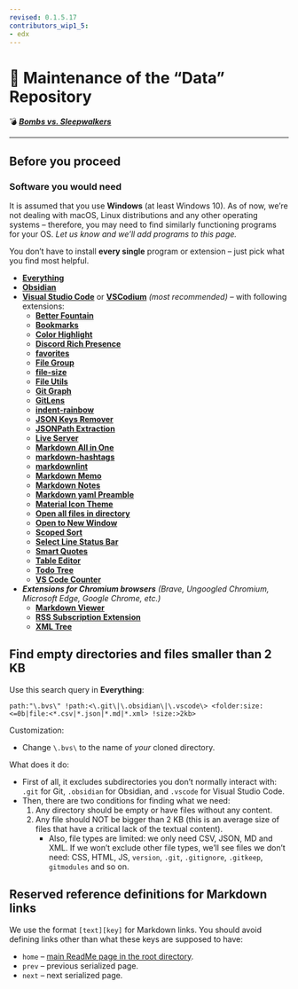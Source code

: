 ```yaml
---
revised: 0.1.5.17
contributors_wip1_5:
- edx
---
```


# 📄 Maintenance of the “Data” Repository

💣 ***[Bombs vs. Sleepwalkers][home]***

****

## Before you proceed

### Software you would need

It is assumed that you use **Windows** (at least Windows 10). As of now, we’re not dealing with macOS, Linux distributions and any other operating systems – therefore, you may need to find similarly functioning programs for your OS. *Let us know and we’ll add programs to this page.*

You don’t have to install **every single** program or extension – just pick what you find most helpful.

- [**Everything**][everything]
- [**Obsidian**][obsidian]
- [**Visual Studio Code**][vscode] or [**VSCodium**][vscodium] *(most recommended)* – with following extensions:
  - [**Better Fountain**][ext_vsc_fountain]
  - [**Bookmarks**][ext_vsc_bookmarks]
  - [**Color Highlight**][ext_vsc_colorhighlight]
  - [**Discord Rich Presence**][ext_vsc_discordrpc]
  - [**favorites**][ext_vsc_favorites]
  - [**File Group**][ext_vsc_filegroup]
  - [**file-size**][ext_vsc_filesize]
  - [**File Utils**][ext_vsc_fileutils]
  - [**Git Graph**][ext_vsc_gitgraph]
  - [**GitLens**][ext_vsc_gitlens]
  - [**indent-rainbow**][ext_vsc_indentrainbow]
  - [**JSON Keys Remover**][ext_vsc_jsonkeysremover]
  - [**JSONPath Extraction**][ext_vsc_jsonpathextract]
  - [**Live Server**][ext_vsc_liveserver]
  - [**Markdown All in One**][ext_vsc_markdownaio]
  - [**markdown-hashtags**][ext_vsc_markdownhashtags]
  - [**markdownlint**][ext_vsc_markdownlint]
  - [**Markdown Memo**][ext_vsc_markdownmemo]
  - [**Markdown Notes**][ext_vsc_markdownnotes]
  - [**Markdown yaml Preamble**][ext_vsc_markdownyamlpreamble]
  - [**Material Icon Theme**][ext_vsc_materialicontheme]
  - [**Open all files in directory**][ext_vsc_openallfilesindirectory]
  - [**Open to New Window**][ext_vsc_opentonewwindow]
  - [**Scoped Sort**][ext_vsc_scopedsort]
  - [**Select Line Status Bar**][ext_vsc_selectlinestatusbar]
  - [**Smart Quotes**][ext_vsc_smartquotes]
  - [**Table Editor**][ext_vsc_tableeditor]
  - [**Todo Tree**][ext_vsc_todotree]
  - [**VS Code Counter**][ext_vsc_vscodecounter]
- ***Extensions for Chromium browsers** (Brave, Ungoogled Chromium, Microsoft Edge, Google Chrome, etc.)*
  - [**Markdown Viewer**][ext_chr_md]
  - [**RSS Subscription Extension**][ext_chr_rss]
  - [**XML Tree**][ext_chr_xml]

## Find empty directories and files smaller than 2 KB

Use this search query in **Everything**:

```text
path:"\.bvs\" !path:<\.git\|\.obsidian\|\.vscode\> <folder:size:<=0b|file:<*.csv|*.json|*.md|*.xml> !size:>2kb>
```

Customization:

- Change `\.bvs\` to the name of *your* cloned directory.

What does it do:

- First of all, it excludes subdirectories you don’t normally interact with: `.git` for Git, `.obsidian` for Obsidian, and `.vscode` for Visual Studio Code.
- Then, there are two conditions for finding what we need:
  1. Any directory should be empty or have files without any content.
  2. Any file should NOT be bigger than 2 KB (this is an average size of files that have a critical lack of the textual content).
      - Also, file types are limited: we only need CSV, JSON, MD and XML. If we won’t exclude other file types, we’ll see files we don’t need: CSS, HTML, JS, `version`, `.git`, `.gitignore`, `.gitkeep`, `gitmodules` and so on.

## Reserved reference definitions for Markdown links

We use the format `[text][key]` for Markdown links. You should avoid defining links other than what these keys are supposed to have:

- `home` – [main ReadMe page in the root directory][home].
- `prev` – previous serialized page.
- `next` – next serialized page.

[home]: /README.md

[everything]: https://voidtools.com
[obsidian]: https://obsidian.md
[vscode]: https://code.visualstudio.com
[vscodium]: https://vscodium.com

[ext_chr_md]: https://chromewebstore.google.com/detail/ckkdlimhmcjmikdlpkmbgfkaikojcbjk
[ext_chr_rss]: https://chromewebstore.google.com/detail/nlbjncdgjeocebhnmkbbbdekmmmcbfjd
[ext_chr_xml]: https://chromewebstore.google.com/detail/gbammbheopgpmaagmckhpjbfgdfkpadb

[ext_vsc_bookmarks]: https://open-vsx.org/vscode/item?itemName=alefragnani.Bookmarks
[ext_vsc_colorhighlight]: https://open-vsx.org/vscode/item?itemName=naumovs.color-highlight
[ext_vsc_discordrpc]: https://open-vsx.org/vscode/item?itemName=LeonardSSH.vscord
[ext_vsc_favorites]: https://open-vsx.org/vscode/item?itemName=howardzuo.vscode-favorites
[ext_vsc_filegroup]: https://open-vsx.org/vscode/item?itemName=rioj7.FileGroup
[ext_vsc_filesize]: https://open-vsx.org/vscode/item?itemName=zh9528.file-size
[ext_vsc_fileutils]: https://open-vsx.org/vscode/item?itemName=sleistner.vscode-fileutils
[ext_vsc_fountain]: https://open-vsx.org/vscode/item?itemName=piersdeseilligny.betterfountain
[ext_vsc_gitgraph]: https://open-vsx.org/vscode/item?itemName=mhutchie.git-graph
[ext_vsc_gitlens]: https://open-vsx.org/vscode/item?itemName=eamodio.gitlens
[ext_vsc_indentrainbow]: https://open-vsx.org/vscode/item?itemName=oderwat.indent-rainbow
[ext_vsc_jsonkeysremover]: https://open-vsx.org/vscode/item?itemName=muneeb706.json-keys-remover
[ext_vsc_jsonpathextract]: https://open-vsx.org/vscode/item?itemName=davidmarek.jsonpath-extract
[ext_vsc_liveserver]: https://open-vsx.org/vscode/item?itemName=ritwickdey.LiveServer
[ext_vsc_markdownaio]: https://open-vsx.org/vscode/item?itemName=yzhang.markdown-all-in-one
[ext_vsc_markdownhashtags]: https://open-vsx.org/vscode/item?itemName=vanadium23.markdown-hashtags
[ext_vsc_markdownlint]: https://open-vsx.org/vscode/item?itemName=DavidAnson.vscode-markdownlint
[ext_vsc_markdownmemo]: https://open-vsx.org/vscode/item?itemName=svsool.markdown-memo
[ext_vsc_markdownnotes]: https://open-vsx.org/vscode/item?itemName=kortina.vscode-markdown-notes
[ext_vsc_markdownyamlpreamble]: https://open-vsx.org/vscode/item?itemName=bierner.markdown-yaml-preamble
[ext_vsc_materialicontheme]: https://open-vsx.org/vscode/item?itemName=PKief.material-icon-theme
[ext_vsc_openallfilesindirectory]: https://github.com/kieran-osgood/vscode-open-files-in-directory
[ext_vsc_opentonewwindow]: https://open-vsx.org/vscode/item?itemName=zokugun.open-to-new-window
[ext_vsc_scopedsort]: https://open-vsx.org/vscode/item?itemName=karizma.scoped-sort
[ext_vsc_selectlinestatusbar]: https://open-vsx.org/vscode/item?itemName=tomoki1207.selectline-statusbar
[ext_vsc_smartquotes]: https://open-vsx.org/vscode/item?itemName=LukeParkinson.smart-quotes
[ext_vsc_tableeditor]: https://open-vsx.org/vscode/item?itemName=sswatson.table-editor
[ext_vsc_todotree]: https://open-vsx.org/vscode/item?itemName=Gruntfuggly.todo-tree
[ext_vsc_vscodecounter]: https://open-vsx.org/vscode/item?itemName=uctakeoff.vscode-counter
